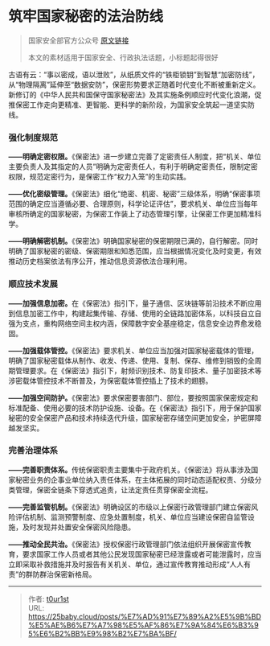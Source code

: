 # 筑牢国家秘密的法治防线


> 国家安全部官方公众号 [原文链接](https://mp.weixin.qq.com/s/TXJ9qaSLaQxAprG8F3L_UQ)
>
> 本文的素材适用于国家安全、行政执法话题，小标题起得很好

古语有云：“事以密成，语以泄败”，从纸质文件的“铁柜锁钥”到智慧“加密防线”，从“物理隔离”延伸至“数据安防”，保密形势要求正随着时代变化不断被重新定义。新修订的《中华人民共和国保守国家秘密法》及其实施条例顺应时代变化浪潮，促推保密工作走向更精准、更智能、更科学的新阶段，为国家安全筑起一道坚实防线。

### 强化制度规范

<strong>——明确定密权限。</strong>《保密法》进一步建立完善了定密责任人制度，把“机关、单位主要负责人及其指定的人员”明确为定密责任人，有利于明确定密责任，限制定密权限，规范定密行为，是保密工作“权力入笼”的生动实践。

<strong>——优化密级管理。</strong>《保密法》细化“绝密、机密、秘密”三级体系，明确“保密事项范围的确定应当遵循必要、合理原则，科学论证评估”，要求机关、单位应当每年审核所确定的国家秘密，为保密工作装上了动态管理引擎，让保密工作更加精准科学。

<strong>——明确解密机制。</strong>《保密法》明确国家秘密的保密期限已满的，自行解密。同时明确了国家秘密的密级、保密期限和知悉范围，应当根据情况变化及时变更，有效推动历史档案依法有序公开，推动信息资源依法合理利用。

### 顺应技术发展

<strong>——加强信息加密。</strong>在《保密法》指引下，量子通信、区块链等前沿技术不断应用到信息加密工作中，构建起集传输、存储、使用的全链路加密体系，以科技自立自强为支点，重构网络空间主权内涵，保障数字安全基座稳定，信息安全边界愈发稳固。

<strong>——加强载体管控。</strong>《保密法》要求机关、单位应当加强对国家秘密载体的管理，明确了国家秘密载体从制作、收发、传递、使用、复制、保存、维修到销毁的全周期管理要求。在《保密法》指引下，射频识别技术、防复印技术、量子加密技术等涉密载体管控技术不断普及，为保密载体管控插上了技术的翅膀。

<strong>——加强空间防护。</strong>《保密法》要求保密要害部门、部位，要按照国家保密规定和标准配备、使用必要的技术防护设施、设备。在《保密法》指引下，用于保护国家秘密的安全保密产品和技术持续迭代升级，国家秘密存储空间更加安全，护密屏障越发坚实。

### 完善治理体系

<strong>——完善职责体系。</strong>传统保密职责主要集中于政府机关。《保密法》将从事涉及国家秘密业务的企事业单位纳入责任体系，在主体拓展的同时动态适配权责、分级分类管理，保密全链条下穿透式追责，让法定责任贯穿保密全流程。

<strong>——完善监管机制。</strong>《保密法》明确设区的市级以上保密行政管理部门建立保密风险评估机制、监测预警制度、应急处置制度，机关、单位应当建设保密自监管设施，及时发现并处置安全保密风险隐患。

<strong>——推动全民共治。</strong>《保密法》授权保密行政管理部门依法组织开展保密宣传教育，要求国家工作人员或者其他公民发现国家秘密已经泄露或者可能泄露时，应当立即采取补救措施并及时报告有关机关、单位，通过宣传教育推动形成“人人有责”的群防群治保密新格局。

---

> 作者: [t0ur1st](https://github.com/tyd2000)  
> URL: https://25baby.cloud/posts/%E7%AD%91%E7%89%A2%E5%9B%BD%E5%AE%B6%E7%A7%98%E5%AF%86%E7%9A%84%E6%B3%95%E6%B2%BB%E9%98%B2%E7%BA%BF/  

